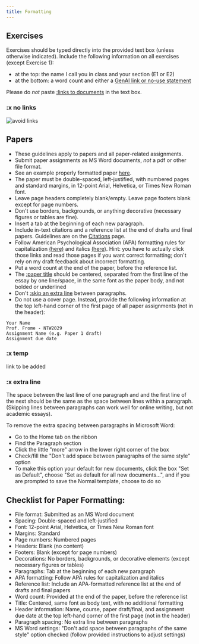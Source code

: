 ```yaml
---
title: Formatting
---
```


## Exercises

Exercises should be typed directly into the provided text box (unless otherwise indicated).
Include the following information on all exercises (except Exercise 1):

- at the top: the name I call you in class and your section (E1 or E2)
- at the bottom: a word count and either a [GenAI link or no-use statement](/course-ntw2029/course-info/gen-ai-policy)

Please do _not_ paste [:links to documents](#x-no-links) in the text box.

### :x no links

![avoid links](/images/link-to-file.png)

## Papers

- These guidelines apply to papers and all paper-related assignments.
- Submit paper assignments as MS Word documents, _not_ a pdf or other file format.
- See an example properly formatted paper [here](https://canvas.nus.edu.sg/users/90279/files/3681962/download?verifier=zqjoVhp8AE0JuUtO6eFSQwnNykYu07cySVHXNzNQ&download_frd=1).
- The paper must be double-spaced, left-justified, with numbered pages and standard margins, in 12-point Arial, Helvetica, or Times New Roman font.
- Leave page headers completely blank/empty. Leave page footers blank except for page numbers.
- Don't use borders, backgrounds, or anything decorative (necessary figures or tables are fine).
- Insert a tab at the beginning of each new paragraph.
- Include in-text citations and a reference list at the end of drafts and final papers. Guidelines are on the [Citations](../../resources/writing/citations) page.
- Follow American Psychological Association (APA) formatting rules for capitalization [(here)](https://blog.apastyle.org/apastyle/2012/03/title-case-and-sentence-case-capitalization-in-apa-style.HTML) and italics [(here)](https://apastyle.apa.org/style-grammar-guidelines/italics-quotations/italics). Hint: you have to actually click those links and read those pages if you want correct formatting; don't rely on my draft feedback about incorrect formatting.
- Put a word count at the end of the paper, before the reference list.
- The [:paper title](#x-temp) should be centered, separated from the first line of the essay by one line/space, in the same font as the paper body, and not bolded or underlined
- Don't [:skip an extra line](#x-extra-line) between paragraphs.
- Do not use a cover page. Instead, provide the following information at the top left-hand corner of the first page of all paper assignments (not in the header):

```text
Your Name
Prof. Frome - NTW2029
Assignment Name (e.g. Paper 1 draft)
Assignment due date
```

### :x temp

link to be added

### :x extra line

The space between the last line of one paragraph and and the first line of the next should be the same as the space between lines within a paragraph. (Skipping lines between paragraphs can work well for online writing, but not academic essays).

To remove the extra spacing between paragraphs in Microsoft Word:

- Go to the Home tab on the ribbon
- Find the Paragraph section
- Click the little "more" arrow in the lower right corner of the box
- Check/fill the "Don't add space between paragraphs of the same style" option
- To make this option your default for new documents, click the box "Set as Default", choose "Set as default for all new documents...", and if you are prompted to save the Normal template, choose to do so

## Checklist for Paper Formatting:

- File format: Submitted as an MS Word document
- Spacing: Double-spaced and left-justified
- Font: 12-point Arial, Helvetica, or Times New Roman font
- Margins: Standard
- Page numbers: Numbered pages
- Headers: Blank (no content)
- Footers: Blank (except for page numbers)
- Decorations: No borders, backgrounds, or decorative elements (except necessary figures or tables)
- Paragraphs: Tab at the beginning of each new paragraph
- APA formatting: Follow APA rules for capitalization and italics
- Reference list: Include an APA-formatted reference list at the end of drafts and final papers
- Word count: Provided at the end of the paper, before the reference list
- Title: Centered, same font as body text, with no additional formatting
- Header information: Name, course, paper draft/final, and assignment due date at the top left-hand corner of the first page (not in the header)
- Paragraph spacing: No extra line between paragraphs
- MS Word settings: "Don't add space between paragraphs of the same style" option checked (follow provided instructions to adjust settings)

<!-- # Outline formatting -->
